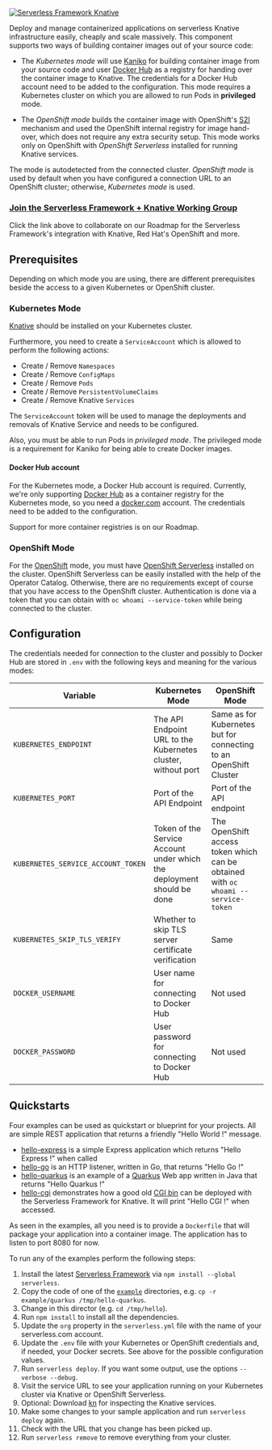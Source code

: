 [![Serverless Framework Knative](https://s3.amazonaws.com/assets.github.serverless/components/readme-serverless-framework-knative-express-2.png)](https://serverless-knative.com)

Deploy and manage containerized applications on serverless Knative infrastructure easily, cheaply and scale massively.
This component supports two ways of building container images out of your source code:

* The _Kubernetes mode_ will use [Kaniko](https://github.com/GoogleContainerTools/kaniko) for building container image from your source code and user [Docker Hub](https://hub.docker.com) as a registry for handing over the container image to Knative. The credentials for a Docker Hub account need to be added to the configuration. This mode requires a Kubernetes cluster on which you are allowed to run Pods in **privileged** mode.

* The _OpenShift mode_ builds the container image with OpenShift's [S2I](https://docs.openshift.com/container-platform/4.4/openshift_images/create-images.html) mechanism and used the OpenShift internal registry for image hand-over, which does not require any extra security setup. This mode works only on OpenShift with _OpenShift Serverless_ installed for running Knative services. 

The mode is autodetected from the connected cluster.  _OpenShift mode_ is used by default when you have configured a connection URL to an OpenShift cluster; otherwise, _Kubernetes mode_ is used.

### [Join the Serverless Framework + Knative Working Group](https://www.serverless-knative.com)

Click the link above to collaborate on our Roadmap for the Serverless Framework's integration with Knative, Red Hat's OpenShift and more.

## Prerequisites

Depending on which mode you are using, there are different prerequisites beside the access to a given Kubernetes or OpenShift cluster.

### Kubernetes Mode

[Knative](https://knative.dev) should be installed on your Kubernetes cluster.

Furthermore, you need to create a `ServiceAccount` which is allowed to perform the following actions:

- Create / Remove `Namespaces`
- Create / Remove `ConfigMaps`
- Create / Remove `Pods`
- Create / Remove `PersistentVolumeClaims`
- Create / Remove Knative `Services`

The `ServiceAccount` token will be used to manage the deployments and removals of Knative Service and needs to be configured.

Also, you must be able to run Pods in _privileged mode_. The privileged mode is a requirement for Kaniko for being able to create Docker images.

#### Docker Hub account

For the Kubernetes mode, a Docker Hub account is required.
Currently, we're only supporting [Docker Hub](https://hub.docker.com) as a container registry for the Kubernetes mode, so you need a [docker.com](https://docker.com) account.
The credentials need to be added to the configuration.

Support for more container registries is on our Roadmap.

### OpenShift Mode

For the [OpenShift](https://www.openshift.com/) mode, you must have [OpenShift Serverless](https://www.openshift.com/learn/topics/serverless) installed on the cluster. 
OpenShift Serverless can be easily installed with the help of the Operator Catalog. 
Otherwise, there are no requirements except of course that you have access to the OpenShift cluster.
Authentication is done via a token that you can obtain with `oc whoami --service-token` while being connected to the cluster.  

## Configuration

The credentials needed for connection to the cluster and possibly to Docker Hub are stored in `.env` with the following keys and meaning for the various modes:

| Variable | Kubernetes Mode | OpenShift Mode |
| -------- | -------- | -------- |
| `KUBERNETES_ENDPOINT`   | The API Endpoint URL to the Kubernetes cluster, without port   | Same as for Kubernetes but for connecting to an OpenShift Cluster   |
| `KUBERNETES_PORT`   | Port of the API Endpoint   | Port of the API endpoint   |
| `KUBERNETES_SERVICE_ACCOUNT_TOKEN`   | Token of the Service Account under which the deployment should be done   | The OpenShift access token which can be obtained with `oc whoami --service-token`   |
| `KUBERNETES_SKIP_TLS_VERIFY`   | Whether to skip TLS server certificate verification  | Same  |
| `DOCKER_USERNAME`   | User name for connecting to Docker Hub   | Not used   |
| `DOCKER_PASSWORD`   | User password for connecting to Docker Hub  | Not used   |

## Quickstarts

Four examples can be used as quickstart or blueprint for your projects. 
All are simple REST application that returns a friendly "Hello World !" message.

* [hello-express](examples/express) is a simple Express application which returns "Hello Express !" when called
* [hello-go](examples/go) is an HTTP listener, written in Go, that returns "Hello Go !"
* [hello-quarkus](examples/quarkus) is an example of a [Quarkus](https://quarkus.io) Web app written in Java that returns "Hello Quarkus !"
* [hello-cgi](examples/cgi) demonstrates how a good old [CGI bin](https://en.wikipedia.org/wiki/Common_Gateway_Interface) can be deployed with the Serverless Framework for Knative. It will print "Hello CGI !" when accessed.

As seen in the examples, all you need is to provide a `Dockerfile` that will package your application into a container image. 
The application has to listen to port 8080 for now.

<a id="run"></a>To run any of the examples perform the following steps: 

1. Install the latest [Serverless Framework](https://github.com/serverless/serverless) via `npm install --global serverless`.
1. Copy the code of one of the [`example`](examples/express) directories, e.g. `cp -r example/quarkus /tmp/hello-quarkus`.
1. Change in this director (e.g. `cd /tmp/hello`).
1. Run `npm install` to install all the dependencies.
1. Update the `org` property in the `serverless.yml` file with the name of your serverless.com account.
1. Update the `.env` file with your Kubernetes or OpenShift credentials and, if needed, your Docker secrets. See above for the possible configuration values.
1. Run `serverless deploy`. If you want some output, use the options `--verbose --debug`.
1. Visit the service URL to see your application running on your Kubernetes cluster via Knative or OpenShift Serverless.
1. Optional: Download [kn](https://github.com/knative/client/releases) for inspecting the Knative services.
1. Make some changes to your sample application and run `serverless deploy` again.
1. Check with the URL that you change has been picked up.
1. Run `serverless remove` to remove everything from your cluster.
